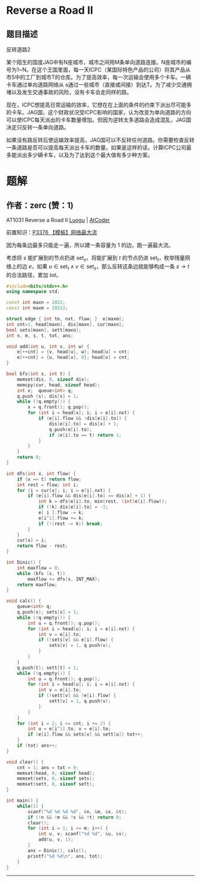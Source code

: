 # Reverse a Road II

## 题目描述

反转道路2

某个陌生的国度JAG中有N座城市，城市之间用M条单向道路连接。N座城市的编号为1~N。在这个王国里面，每一天ICPC（某国际特色产品的公司）将其产品从市S中的工厂到城市T的仓库。为了提高效率，每一次运输会使用多个卡车。一辆卡车通过单向道路网络从 s通过一些城市（直接或间接）到达T。为了减少交通拥堵以及发生交通事故的风险，没有卡车会走同样的路。

现在，ICPC想提高日常运输的效率，它想在在上面的条件的约束下派出尽可能多的卡车。JAG国，这个财政状况受ICPC影响的国家，认为改变为单向道路的方向可以使ICPC每天派出的卡车数量增加。但因为逆转太多道路会造成混乱，JAG国决定只反转一条单向道路。

如果没有路反转后使运输效率提高，JAG国可以不反转任何道路。你需要检查反转一条道路是否可以提高每天派出卡车的数量。如果是这样的话，计算ICPC公司最多能派出多少辆卡车，以及为了达到这个最大值有多少种方案。

# 题解

## 作者：zerc (赞：1)

AT1031 Reverse a Road II [Luogu](https://www.luogu.com.cn/problem/AT1031) | [AtCoder](https://atcoder.jp/contests/jag2014autumn/tasks/icpc2014autumn_f)

前置知识：[P3376 【模板】网络最大流](https://www.luogu.com.cn/problem/P3376)

因为每条边最多只能走一遍，所以建一条容量为 $1$ 的边，跑一遍最大流。

考虑将 $s$ 能扩展到的节点扔进 $\text{set}_s$，将能扩展到 $t$ 的节点扔进 $\text{set}_t$，枚举残量网络上的边 $e$，如果 $u \in \text{set}_t \land v \in \text{set}_s$，那么反转这条边就能够构成一条 $s \to t$ 的合法路径，累加 $tot$。

```cpp
#include<bits/stdc++.h>
using namespace std;

const int maxn = 2022;
const int maxm = 20222;

struct edge { int to, nxt, flow; }  e[maxm];
int cnt=1, head[maxn], dis[maxn], cur[maxn];
bool sets[maxn], sett[maxn];
int n, m, s, t, tot, ans;

void add(int u, int v, int w) {
    e[++cnt] = {v, head[u], w}; head[u] = cnt;
    e[++cnt] = {u, head[v], 0}; head[v] = cnt;
}

bool bfs(int s, int t) {
    memset(dis, 0, sizeof dis);
    memcpy(cur, head, sizeof head);
    int x;  queue<int> q;
    q.push (s); dis[s] = 1;
    while (!q.empty()) {
        x = q.front(); q.pop();
        for (int i = head[x]; i; i = e[i].nxt) {
            if (e[i].flow && !dis[e[i].to]) {
                dis[e[i].to] = dis[x] + 1;
                q.push(e[i].to);
                if (e[i].to == t) return 1;
            }
        }
    }
    return 0;
}

int dfs(int x, int flow) {
    if (x == t) return flow;
    int rest = flow; int i;
    for (i = cur[x]; i; i = e[i].nxt) {
        if (e[i].flow && dis[e[i].to] == dis[x] + 1) {
            int k = dfs(e[i].to, min(rest, (int)e[i].flow));
            if (!k) dis[e[i].to] = -1;
            e[ i ].flow -= k;
            e[i^1].flow += k;
            if (!(rest -= k)) break;
        }
    }
    cur[x] = i;
    return flow - rest;
}

int Dinic() {
    int maxflow = 0;
    while (bfs (s, t))
        maxflow += dfs(s, INT_MAX);
    return maxflow;
}

void calc() {
    queue<int> q;
    q.push(s); sets[s] = 1;
    while (!q.empty()) {
        int u = q.front(); q.pop();
        for (int i = head[u]; i; i = e[i].nxt) {
            int v = e[i].to;
            if (!sets[v] && e[i].flow) {
                sets[v] = 1, q.push(v);
            }
        }
    }
    q.push(t); sett[t] = 1;
    while (!q.empty()) {
        int u = q.front(); q.pop();
        for (int i = head[u]; i; i = e[i].nxt) {
            int v = e[i].to;
            if (!sett[v] && !e[i].flow) {
                sett[v] = 1, q.push(v);
            }
        }
    }
    for (int i = 2; i <= cnt; i += 2) {
        int u = e[i^1].to, v = e[i].to;
        if (e[i].flow && sets[v] && sett[u]) tot++;
    }
    if (tot) ans++;
}

void clear() {
    cnt = 1; ans = tot = 0;
    memset(head, 0, sizeof head);
    memset(sets, 0, sizeof sets);
    memset(sett, 0, sizeof sett);
}

int main() {
    while(1) {
        scanf("%d %d %d %d", &n, &m, &s, &t);
        if (!n && !m && !s && !t) return 0;
        clear();
        for (int i = 1; i <= m; i++) {
            int u, v; scanf("%d %d", &u, &v);
            add(u, v, 1);
        }
        ans = Dinic(), calc();
        printf("%d %d\n", ans, tot);
    }
}
```



---


